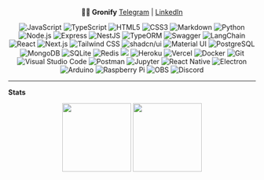 <p align="center">
  <strong>👨‍💻 Gronify</strong>
  <a href="https://t.me/gronify">Telegram</a> | <a href="https://www.linkedin.com/in/gronify">LinkedIn</a>
</p>

<p align="center">
    <img alt="JavaScript" src="https://img.shields.io/badge/JavaScript-F7DF1E.svg?logo=javascript&logoColor=black">
    <img alt="TypeScript" src="https://img.shields.io/badge/TypeScript-3178C6.svg?logo=typescript&logoColor=white">
    <img alt="HTML5" src="https://img.shields.io/badge/HTML5-E34F26.svg?logo=html5&logoColor=white">
    <img alt="CSS3" src="https://img.shields.io/badge/CSS3-1572B6.svg?logo=css&logoColor=white">
    <img alt="Markdown" src="https://img.shields.io/badge/Markdown-000000.svg?logo=markdown&logoColor=white">
    <img alt="Python" src="https://img.shields.io/badge/Python-3776AB.svg?logo=python&logoColor=white">
    <img alt="Node.js" src="https://img.shields.io/badge/Node.js-339933.svg?logo=node.js&logoColor=white">
    <img alt="Express" src="https://img.shields.io/badge/Express-000000.svg?logo=express&logoColor=white">
    <img alt="NestJS" src="https://img.shields.io/badge/NestJS-E0234E.svg?logo=nestjs&logoColor=white">
    <img alt="TypeORM" src="https://img.shields.io/badge/TypeORM-294E80.svg?logo=typeorm&logoColor=white">
    <img alt="Swagger" src="https://img.shields.io/badge/Swagger-85EA2D.svg?logo=swagger&logoColor=black">
    <img alt="LangChain" src="https://img.shields.io/badge/LangChain-000000.svg?logo=openai&logoColor=white">
    <img alt="React" src="https://img.shields.io/badge/React-20232a.svg?logo=react&logoColor=%2361DAFB">
    <img alt="Next.js" src="https://img.shields.io/badge/Next.js-000000.svg?logo=next.js&logoColor=white">
    <img alt="Tailwind CSS" src="https://img.shields.io/badge/TailwindCSS-06B6D4.svg?logo=tailwind-css&logoColor=white">
    <img alt="shadcn/ui" src="https://img.shields.io/badge/shadcn/ui-000000.svg?logo=radixui&logoColor=white">
    <img alt="Material UI" src="https://img.shields.io/badge/Material--UI-007FFF.svg?logo=mui&logoColor=white">
    <img alt="PostgreSQL" src="https://img.shields.io/badge/PostgreSQL-4169E1.svg?logo=postgresql&logoColor=white">
    <img alt="MongoDB" src="https://img.shields.io/badge/MongoDB-47A248.svg?logo=mongodb&logoColor=white">
    <img alt="SQLite" src="https://img.shields.io/badge/SQLite-07405e.svg?logo=sqlite&logoColor=white">
    <img alt="Redis" src="https://img.shields.io/badge/Redis-DC382D.svg?logo=redis&logoColor=white">
    <img src="https://img.shields.io/badge/Prisma-2D3748?style=flat&logo=prisma&logoColor=white" />
    <img alt="Heroku" src="https://img.shields.io/badge/Heroku-430098.svg?logo=heroku&logoColor=white">
    <img alt="Vercel" src="https://img.shields.io/badge/Vercel-000000.svg?logo=vercel&logoColor=white">
    <img alt="Docker" src="https://img.shields.io/badge/Docker-2496ED.svg?logo=docker&logoColor=white">
    <img alt="Git" src="https://img.shields.io/badge/Git-F05033.svg?logo=git&logoColor=white">
    <img alt="Visual Studio Code" src="https://custom-icon-badges.demolab.com/badge/Visual%20Studio%20Code-0078d7.svg?logo=vsc&logoColor=white">
    <img alt="Postman" src="https://img.shields.io/badge/Postman-FF6C37.svg?logo=postman&logoColor=white">
    <img alt="Jupyter" src="https://img.shields.io/badge/Jupyter-F37626.svg?logo=jupyter&logoColor=white">
    <img alt="React Native" src="https://img.shields.io/badge/React_Native-%2320232a.svg?logo=react&logoColor=%2361DAFB">
    <img alt="Electron" src="https://img.shields.io/badge/Electron-2B2E3A?logo=electron&logoColor=fff">
    <img alt="Arduino" src="https://img.shields.io/badge/Arduino-00979D.svg?logo=arduino&logoColor=white">
    <img alt="Raspberry Pi" src="https://img.shields.io/badge/Raspberry%20Pi-C51A4A.svg?logo=raspberrypi&logoColor=white">
    <img alt="OBS" src="https://img.shields.io/badge/OBS-302E31.svg?logo=obsstudio&logoColor=white">
    <img alt="Discord" src="https://img.shields.io/badge/Discord-5865F2.svg?logo=discord&logoColor=white">
</p>
<hr/>

<strong>Stats</strong>
<div align="center">
    <img height="140px" src="https://github-readme-stats.vercel.app/api?username=gronify&theme=nord&show_icons=true&hide_title=true&hide_border=true&hide_rank=true&include_all_commits=true&count_private=true&line_height=21">
    <img height="140px" src="https://github-readme-stats.vercel.app/api/top-langs/?username=gronify&theme=nord&&hide_title=true&hide_border=true&layout=compact&langs_count=8">
</div>
